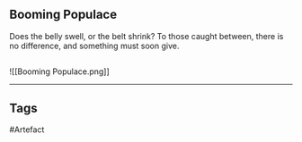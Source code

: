 ## Booming Populace
Does the belly swell, or the belt shrink?
To those caught between, there is no difference, and something must soon give.
## 
![[Booming Populace.png]]

---
## Tags
#Artefact